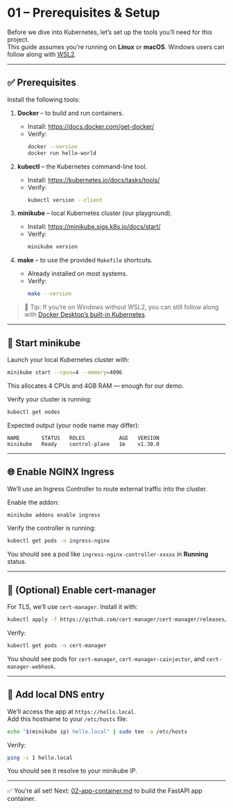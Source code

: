 # 01 – Prerequisites & Setup

Before we dive into Kubernetes, let’s set up the tools you’ll need for this project.  
This guide assumes you’re running on **Linux** or **macOS**. Windows users can follow along with [WSL2](https://learn.microsoft.com/en-us/windows/wsl/install).

---

## ✅ Prerequisites

Install the following tools:

1. **Docker** – to build and run containers.  
   - Install: https://docs.docker.com/get-docker/  
   - Verify:
     ```bash
     docker --version
     docker run hello-world
     ```

2. **kubectl** – the Kubernetes command-line tool.  
   - Install: https://kubernetes.io/docs/tasks/tools/  
   - Verify:
     ```bash
     kubectl version --client
     ```

3. **minikube** – local Kubernetes cluster (our playground).  
   - Install: https://minikube.sigs.k8s.io/docs/start/  
   - Verify:
     ```bash
     minikube version
     ```

4. **make** – to use the provided `Makefile` shortcuts.  
   - Already installed on most systems.  
   - Verify:
     ```bash
     make --version
     ```

> 📝 Tip: If you’re on Windows without WSL2, you can still follow along with [Docker Desktop’s built-in Kubernetes](https://docs.docker.com/desktop/kubernetes/).

---

## 🚀 Start minikube

Launch your local Kubernetes cluster with:

```bash
minikube start --cpus=4 --memory=4096
```

This allocates 4 CPUs and 4GB RAM — enough for our demo.

Verify your cluster is running:

```bash
kubectl get nodes
```

Expected output (your node name may differ):

```
NAME       STATUS   ROLES           AGE   VERSION
minikube   Ready    control-plane   1m    v1.30.0
```

---

## 🌐 Enable NGINX Ingress

We’ll use an Ingress Controller to route external traffic into the cluster.  

Enable the addon:

```bash
minikube addons enable ingress
```

Verify the controller is running:

```bash
kubectl get pods -n ingress-nginx
```

You should see a pod like `ingress-nginx-controller-xxxxx` in **Running** status.

---

## 🔑 (Optional) Enable cert-manager

For TLS, we’ll use `cert-manager`. Install it with:

```bash
kubectl apply -f https://github.com/cert-manager/cert-manager/releases/download/v1.15.0/cert-manager.yaml
```

Verify:

```bash
kubectl get pods -n cert-manager
```

You should see pods for `cert-manager`, `cert-manager-cainjector`, and `cert-manager-webhook`.

---

## 📍 Add local DNS entry

We’ll access the app at `https://hello.local`.  
Add this hostname to your `/etc/hosts` file:

```bash
echo "$(minikube ip) hello.local" | sudo tee -a /etc/hosts
```

Verify:

```bash
ping -c 1 hello.local
```

You should see it resolve to your minikube IP.

---

✅ You’re all set! Next: [02-app-container.md](02-app-container.md) to build the FastAPI app container.
